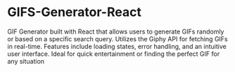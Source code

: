 # GIFS-Generator-React
GIF Generator built with React that allows users to generate GIFs randomly or based on a specific search query. Utilizes the Giphy API for fetching GIFs in real-time. Features include loading states, error handling, and an intuitive user interface. Ideal for quick entertainment or finding the perfect GIF for any situation

